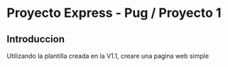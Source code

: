 # Proyecto Express - Pug / Proyecto 1
## Introduccion
Utilizando la plantilla creada en la V1.1, creare una pagina web simple
